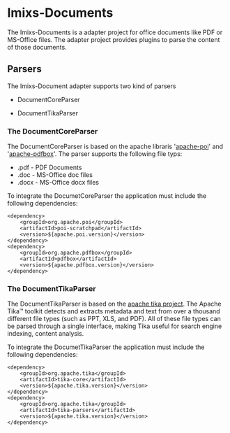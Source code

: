 # Imixs-Documents

The Imixs-Documents is a adapter project for office documents like PDF or MS-Office files. 
The adapter project provides plugins to parse the content of those documents. 

## Parsers
 
The Imixs-Document adapter supports two kind of parsers

 * DocumentCoreParser
 
 * DocumentTikaParser
 
### The DocumentCoreParser

The DocumentCoreParser is based on the apache libraris '[apache-poi](http://poi.apache.org/)' and '[apache-pdfbox](pdfbox.apache.org)'. The parser supports the following file typs:
 
  * .pdf - PDF Documents
  * .doc - MS-Office doc files
  * .docx - MS-Office docx files
  
To integrate the DocumetCoreParser the application must include the following dependencies:

	<dependency>
		<groupId>org.apache.poi</groupId>
		<artifactId>poi-scratchpad</artifactId>
		<version>${apache.poi.version}</version>
	</dependency>
	<dependency>
		<groupId>org.apache.pdfbox</groupId>
		<artifactId>pdfbox</artifactId>
		<version>${apache.pdfbox.version}</version>
	</dependency>

	

### The DocumentTikaParser

The DocumentTikaParser is based on the [apache tika project](https://tika.apache.org/). 
The Apache Tika™ toolkit detects and extracts metadata and text from over a thousand different file types (such as PPT, XLS, and PDF). All of these file types can be parsed through a single interface, making Tika useful for search engine indexing, content analysis. 

  
To integrate the DocumetTikaParser the application must include the following dependencies:

	<dependency>
		<groupId>org.apache.tika</groupId>
		<artifactId>tika-core</artifactId>
		<version>${apache.tika.version}</version>
	</dependency>
	<dependency>
		<groupId>org.apache.tika</groupId>
		<artifactId>tika-parsers</artifactId>
		<version>${apache.tika.version}</version>
	</dependency>

